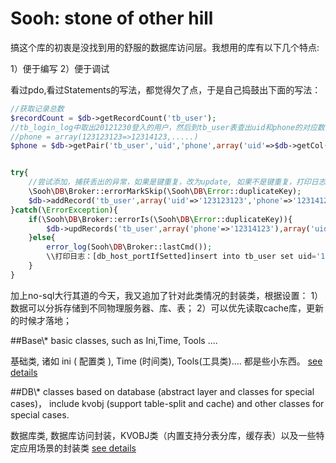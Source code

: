 Sooh: stone of  other hill
===================

搞这个库的初衷是没找到用的舒服的数据库访问层。我想用的库有以下几个特点:

1）便于编写
2）便于调试

看过pdo,看过Statements的写法，都觉得欠了点，于是自己捣鼓出下面的写法：
```php
//获取记录总数
$recordCount = $db->getRecordCount('tb_user');
//tb_login_log中取出20121230登入的用户，然后到tb_user表查出uid和phone的对应数组
//phone = array(123123123=>12314123,.....)
$phone = $db->getPair('tb_user','uid','phone',array('uid'=>$db->getCol('tb_login_log','uid',array('ymdLogin'=>'20121230'))));


try{
	//尝试添加，捕获丢出的异常，如果是键重复，改为update, 如果不是键重复，打印日志
	\Sooh\DB\Broker::errorMarkSkip(\Sooh\DB\Error::duplicateKey);
	$db->addRecord('tb_user',array('uid'=>'123123123','phone'=>'12314123'));
}catch(\ErrorException){
	if(\Sooh\DB\Broker::errorIs(\Sooh\DB\Error::duplicateKey)){
		$db->updRecords('tb_user',array('phone'=>'12314123'),array('uid'=>'123123123'));
	}else{
		error_log(Sooh\DB\Broker::lastCmd());
		\\打印日志：[db_host_portIfSetted]insert into tb_user set uid='123123123','phone'=>'12314123'
	}
}
```

加上no-sql大行其道的今天，我又追加了针对此类情况的封装类，根据设置：
1）数据可以分拆存储到不同物理服务器、库、表；
2）可以优先读取cache库，更新的时候才落地；


##Base\\*
basic classes, such as Ini,Time, Tools ....

基础类, 诸如 ini ( 配置类 ), Time (时间类), Tools(工具类).... 都是些小东西。
[see details](mds/base.md "see details")

##DB\\*
classes based on database (abstract layer and classes for special cases)， include kvobj (support table-split and cache) and other classes for special cases.

数据库类, 数据库访问封装，KVOBJ类（内置支持分表分库，缓存表）以及一些特定应用场景的封装类
[see details](mds/db.md "see details")
